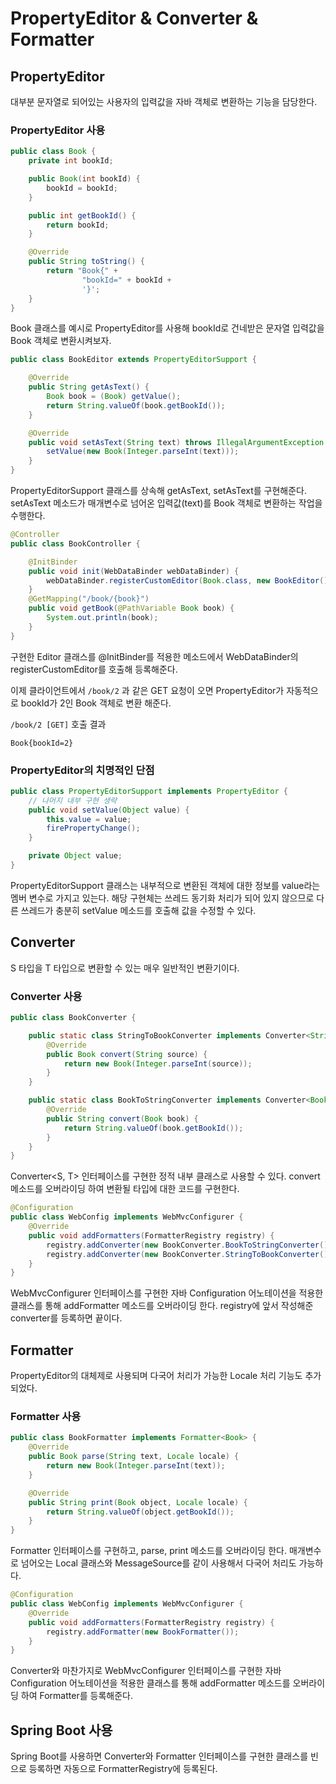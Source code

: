 # PropertyEditor & Converter & Formatter

## PropertyEditor
대부분 문자열로 되어있는 사용자의 입력값을 자바 객체로 변환하는 기능을 담당한다.

### PropertyEditor 사용
```java
public class Book {
    private int bookId;

    public Book(int bookId) {
        bookId = bookId;
    }

    public int getBookId() {
        return bookId;
    }

    @Override
    public String toString() {
        return "Book{" +
                "bookId=" + bookId +
                '}';
    }
}
```

Book 클래스를 예시로 PropertyEditor를 사용해 bookId로 건네받은 문자열 입력값을 Book 객체로 변환시켜보자.

```java
public class BookEditor extends PropertyEditorSupport {

    @Override
    public String getAsText() {
        Book book = (Book) getValue();
        return String.valueOf(book.getBookId());
    }

    @Override
    public void setAsText(String text) throws IllegalArgumentException {
        setValue(new Book(Integer.parseInt(text)));
    }
}
```

PropertyEditorSupport 클래스를 상속해 getAsText, setAsText를 구현해준다. setAsText 메소드가 매개변수로 넘어온 입력값(text)를 Book 객체로 변환하는 작업을 수행한다.

```java
@Controller
public class BookController {

    @InitBinder
    public void init(WebDataBinder webDataBinder) {
        webDataBinder.registerCustomEditor(Book.class, new BookEditor());
    }
    @GetMapping("/book/{book}")
    public void getBook(@PathVariable Book book) {
        System.out.println(book);
    }
}
```

구현한 Editor 클래스를 @InitBinder를 적용한 메소드에서 WebDataBinder의 registerCustomEditor를 호출해 등록해준다.

이제 클라이언트에서 `/book/2` 과 같은 GET 요청이 오면 PropertyEditor가 자동적으로 bookId가 2인 Book 객체로 변환 해준다.

`/book/2 [GET]` 호출 결과
```
Book{bookId=2}
```

### PropertyEditor의 치명적인 단점
```java
public class PropertyEditorSupport implements PropertyEditor {
    // 나머지 내부 구현 생략
    public void setValue(Object value) {
        this.value = value;
        firePropertyChange();
    }

    private Object value;
}
```
PropertyEditorSupport 클래스는 내부적으로 변환된 객체에 대한 정보를 value라는 멤버 변수로 가지고 있는다. 해당 구현체는 쓰레드 동기화 처리가 되어 있지 않으므로 다른 쓰레드가 충분히 setValue 메소드를 호출해 값을 수정할 수 있다. 

## Converter
S 타입을 T 타입으로 변환할 수 있는 매우 일반적인 변환기이다.

### Converter 사용
```java
public class BookConverter {

    public static class StringToBookConverter implements Converter<String, Book> {
        @Override
        public Book convert(String source) {
            return new Book(Integer.parseInt(source));
        }
    }

    public static class BookToStringConverter implements Converter<Book, String> {
        @Override
        public String convert(Book book) {
            return String.valueOf(book.getBookId());
        }
    }
}
```

Converter<S, T> 인터페이스를 구현한 정적 내부 클래스로 사용할 수 있다. convert 메소드를 오버라이딩 하여 변환될 타입에 대한 코드를 구현한다.

```java
@Configuration
public class WebConfig implements WebMvcConfigurer {
    @Override
    public void addFormatters(FormatterRegistry registry) {
        registry.addConverter(new BookConverter.BookToStringConverter());
        registry.addConverter(new BookConverter.StringToBookConverter());
    }
}
```

WebMvcConfigurer 인터페이스를 구현한 자바 Configuration 어노테이션을 적용한 클래스를 통해 addFormatter 메소드를 오버라이딩 한다. registry에 앞서 작성해준 converter를 등록하면 끝이다.

## Formatter 
PropertyEditor의 대체제로 사용되며 다국어 처리가 가능한 Locale 처리 기능도 추가되었다.

### Formatter 사용

```java
public class BookFormatter implements Formatter<Book> {
    @Override
    public Book parse(String text, Locale locale) {
        return new Book(Integer.parseInt(text));
    }

    @Override
    public String print(Book object, Locale locale) {
        return String.valueOf(object.getBookId());
    }
}
```

Formatter<T> 인터페이스를 구현하고, parse, print 메소드를 오버라이딩 한다. 매개변수로 넘어오는 Local 클래스와 MessageSource를 같이 사용해서 다국어 처리도 가능하다.

```java
@Configuration
public class WebConfig implements WebMvcConfigurer {
    @Override
    public void addFormatters(FormatterRegistry registry) {
        registry.addFormatter(new BookFormatter());
    }
}
```

Converter와 마찬가지로 WebMvcConfigurer 인터페이스를 구현한 자바 Configuration 어노테이션을 적용한 클래스를 통해 addFormatter 메소드를 오버라이딩 하여 Formatter를 등록해준다.

## Spring Boot 사용
Spring Boot를 사용하면 Converter와 Formatter 인터페이스를 구현한 클래스를 빈으로 등록하면 자동으로 FormatterRegistry에 등록된다. 